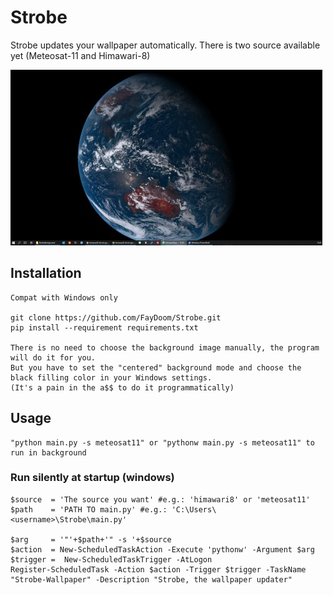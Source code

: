 # Strobe
Strobe updates your wallpaper automatically.
There is two source available yet (Meteosat-11 and Himawari-8)

![Demo](https://github.com/FayDoom/Strobe/blob/master/himawari8.jpg)

## Installation
	Compat with Windows only

	git clone https://github.com/FayDoom/Strobe.git
	pip install --requirement requirements.txt

	There is no need to choose the background image manually, the program will do it for you.
	But you have to set the "centered" background mode and choose the black filling color in your Windows settings.
	(It's a pain in the a$$ to do it programmatically)

## Usage
	"python main.py -s meteosat11" or "pythonw main.py -s meteosat11" to run in background

### Run silently at startup (windows)
	$source  = 'The source you want' #e.g.: 'himawari8' or 'meteosat11'
	$path    = 'PATH TO main.py' #e.g.: 'C:\Users\<username>\Strobe\main.py'

	$arg     = '"'+$path+'" -s '+$source
	$action  = New-ScheduledTaskAction -Execute 'pythonw' -Argument $arg
	$trigger =  New-ScheduledTaskTrigger -AtLogon
	Register-ScheduledTask -Action $action -Trigger $trigger -TaskName "Strobe-Wallpaper" -Description "Strobe, the wallpaper updater"
